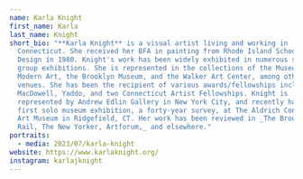 ```yaml
---
name: Karla Knight
first_name: Karla
last_name: Knight
short_bio: "**Karla Knight** is a visual artist living and working in
  Connecticut. She received her BFA in painting from Rhode Island School of
  Design in 1980. Knight's work has been widely exhibited in numerous solo and
  group exhibitions. She is represented in the collections of the Museum of
  Modern Art, the Brooklyn Museum, and the Walker Art Center, among other
  venues. She has been the recipient of various awards/fellowships including
  MacDowell, Yaddo, and two Connecticut Artist Fellowships. Knight is
  represented by Andrew Edlin Gallery in New York City, and recently had her
  first solo museum exhibition, a forty-year survey, at The Aldrich Contemporary
  Art Museum in Ridgefield, CT. Her work has been reviewed in _The Brooklyn
  Rail, The New Yorker, Artforum,_ and elsewhere."
portraits:
  - media: 2023/07/karla-knight
website: https://www.karlaknight.org/
instagram: karlajknight
---
```

